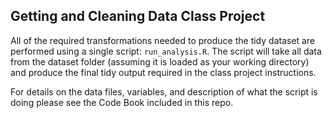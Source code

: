 ## Getting and Cleaning Data Class Project

All of the required transformations needed to produce the tidy dataset are
performed using a single script: `run_analysis.R`. The script will take all
data from the dataset folder (assuming it is loaded as your working directory)
and produce the final tidy output required in the class project instructions.

For details on the data files, variables, and description of what the script is
doing please see the Code Book included in this repo.

